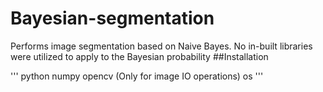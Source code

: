 # Bayesian-segmentation

Performs image segmentation based on Naive Bayes. No in-built libraries were utilized to apply to the Bayesian probability
##Installation

''' python
numpy
opencv (Only for image IO operations)
os
'''

